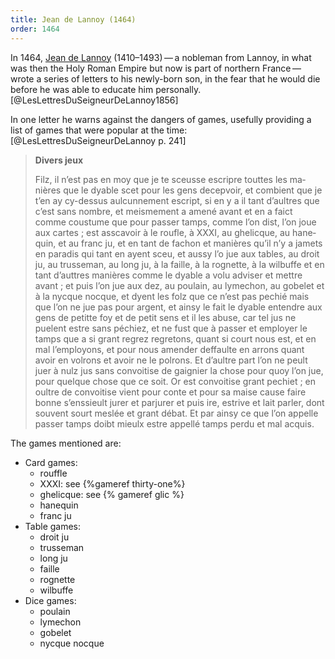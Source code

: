 ```yaml
---
title: Jean de Lannoy (1464)
order: 1464
---
```


<p class="lead">
In 1464, <a href="https://en.wikipedia.org/wiki/Jean_de_Lannoy">Jean de Lannoy</a> (1410–1493) — a nobleman from Lannoy, in what was then the Holy Roman Empire but now is part of northern France — wrote a series of letters to his newly-born son, in the fear that he would die before he was able to educate him personally.[@LesLettresDuSeigneurDeLannoy1856]

In one letter he warns against the dangers of games, usefully providing a list of games that were popular at the time:[@LesLettresDuSeigneurDeLannoy p. 241]

<blockquote lang="fr">
<strong>Divers jeux</strong>
<p>Filz, il n’est pas en moy que je te sceusse escripre touttes les manières que le dyable scet pour les gens decepvoir, et combient que je t’en ay cy-dessus aulcunnement escript, si en y a il tant d’aultres que c’est sans nombre, et meismement a amené avant et en a faict comme coustume que pour passer tamps, comme l’on dist, l’on joue aux cartes ; est asscavoir à le roufle, à <span class="roman">XXXI</span>, au ghelicque, au hanequin, et au franc ju, et en tant de fachon et manières qu’il n’y a jamets en paradis qui tant en ayent sceu, et aussy l’o jue aux tables, au droit ju, au trusseman, au long ju, à la faille, à la rognette, à la wilbuffe et en tant d’auttres manières comme le dyable a volu adviser et mettre avant ; et puis l’on jue aux dez, au poulain, au lymechon, au gobelet et à la nycque nocque, et dyent les folz que ce n’est pas pechié mais que l’on ne jue pas pour argent, et ainsy le fait le dyable entendre aux gens de petitte foy et de petit sens et il les abuse, car tel jus ne puelent estre sans péchiez, et ne fust que à passer et employer le tamps que a si grant regrez regretons, quant si court nous est, et en mal l’employons, et pour nous amender deffaulte en arrons quant avoir en volrons et avoir ne le polrons. Et d’aultre part l’on ne peult juer à nulz jus sans convoitise de gaignier la chose pour quoy l’on jue, pour quelque chose que ce soit. Or est convoitise grant pechiet ; en oultre de convoitise vient pour conte et pour sa maise cause faire bonne s’enssieult jurer et parjurer et puis ire, estrive et lait parler, dont souvent sourt meslée et grant débat. Et par ainsy ce que l’on appelle passer tamps doibt mieulx estre appellé tamps perdu et mal acquis.</p>
</blockquote>

The games mentioned are:

- Card games:
    - <span lang="fr">rouffle</span>
    - <span lang="fr">XXXI</span>: see {%gameref thirty-one%}
    - <span lang="fr">ghelicque</span>: see {% gameref glic %}
    - <span lang="fr">hanequin</span> <!-- Anakin, Hannikin -->
    - <span lang="fr">franc ju</span>
- Table games:
    - <span lang="fr">droit ju</span>
    - <span lang="fr">trusseman</span>
    - <span lang="fr">long ju</span>
    - <span lang="fr">faille</span>
    - <span lang="fr">rognette</span>
    - <span lang="fr">wilbuffe</span>
- Dice games:
    - <span lang="fr">poulain</span>
    - <span lang="fr">lymechon</span>
    - <span lang="fr">gobelet</span> <!-- maybe Treygobet? OED: ?1565   Enterlude of Youth sig. C.iii   Syr I can teache you to play at the dice At the quenes game and at the Iryshe The Treygobet and the hasarde also And many other games mo.
 -->
    - <span lang="fr">nycque nocque</span>
